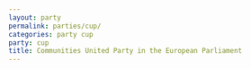 ```yaml
---
layout: party
permalink: parties/cup/
categories: party cup
party: cup
title: Communities United Party in the European Parliament
---
```

